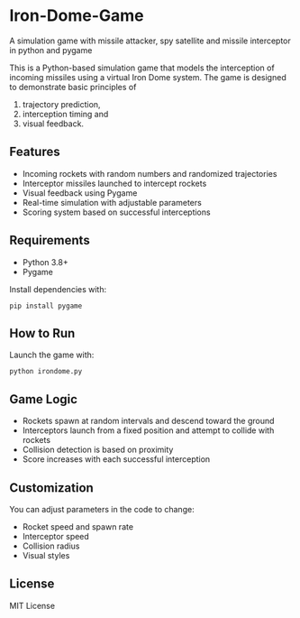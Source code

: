# Iron-Dome-Game
A simulation game with missile attacker, spy satellite and missile interceptor in python and pygame  

This is a Python-based simulation game that models the interception of 
incoming missiles using a virtual Iron Dome system. The game is designed 
to demonstrate basic principles of 
1. trajectory prediction, 
2. interception timing and 
3. visual feedback.

## Features

- Incoming rockets with random numbers and randomized trajectories
- Interceptor missiles launched to intercept rockets
- Visual feedback using Pygame
- Real-time simulation with adjustable parameters
- Scoring system based on successful interceptions

## Requirements

- Python 3.8+
- Pygame

Install dependencies with:

    pip install pygame

## How to Run

Launch the game with:

    python irondome.py

## Game Logic

- Rockets spawn at random intervals and descend toward the ground
- Interceptors launch from a fixed position and attempt to collide with rockets
- Collision detection is based on proximity
- Score increases with each successful interception

## Customization

You can adjust parameters in the code to change:

- Rocket speed and spawn rate
- Interceptor speed
- Collision radius
- Visual styles

## License

MIT License
